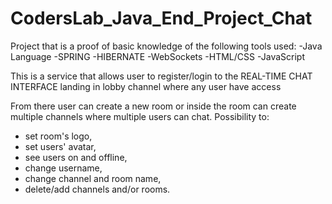 # CodersLab_Java_End_Project_Chat

Project that is a proof of basic knowledge of the following tools used:
-Java Language
-SPRING
-HIBERNATE
-WebSockets
-HTML/CSS
-JavaScript

This is a service that allows user to register/login to the REAL-TIME CHAT INTERFACE landing in lobby channel where any user have access

From there user can create a new room or inside the room can create multiple channels where multiple users can chat.
Possibility to:
* set room's logo,
* set users' avatar,
* see users on and offline,
* change username,
* change channel and room name,
* delete/add channels and/or rooms.
